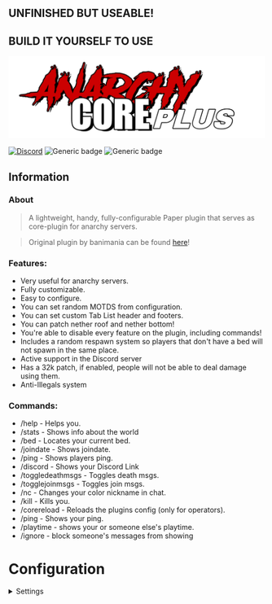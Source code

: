 ## UNFINISHED BUT USEABLE!
## BUILD IT YOURSELF TO USE

![logo](src/main/resources/images/logo.png)

[![Discord](https://img.shields.io/discord/1154497694597910620?style=flat-square&logo=discord&label=discord&color=blue)](https://dsc.gg/capyking10)
![Generic badge](https://img.shields.io/badge/Developing-v1.0.0-blue.svg?style=flat-square)
![Generic badge](https://img.shields.io/badge/Bukkit-1.20.4-red.svg?style=flat-square)

## Information
### About
> A lightweight, handy, fully-configurable Paper plugin that serves as core-plugin for anarchy servers.

> Original plugin by banimania can be found [here](https://github.com/banimania/AnarchyCore/tree/main)!
### Features:
* Very useful for anarchy servers.
* Fully customizable.
* Easy to configure.
* You can set random MOTDS from configuration.
* You can set custom Tab List header and footers.
* You can patch nether roof and nether bottom!
* You're able to disable every feature on the plugin, including commands!
* Includes a random respawn system so players that don't have a bed will not spawn in the same place.
* Active support in the Discord server
* Has a 32k patch, if enabled, people will not be able to deal damage using them.
* Anti-Illegals system

### Commands:
* /help - Helps you.
* /stats - Shows info about the world
* /bed - Locates your current bed.
* /joindate - Shows joindate.
* /ping - Shows players ping.
* /discord - Shows your Discord Link
* /toggledeathmsgs - Toggles death msgs.
* /togglejoinmsgs - Toggles join msgs.
* /nc - Changes your color nickname in chat.
* /kill - Kills you.
* /corereload - Reloads the plugins config (only for operators).
* /ping - Shows your ping.
* /playtime - shows your or someone else's playtime.
* /ignore - block someone's messages from showing

# Configuration
<details>
    <summary>Settings</summary>
    
```yaml
#Global settings for the plugin
global:
  #Name shown in tab
  name: "AnarchyCorePlus"
  #Prefix shown on commands and messages from the plugin
  prefix: "&8[&9&lAnarchy&3&lCore&1&lPlus&8] &r"
  #Info shown on joining and in the tab
  news: "[AnarchyCorePlus] Change this in config.yml!"
  #No-permission message
  no-permission-message: "&cYou're not allowed to do this!"

#Links of the server
links:
  discord: "yourserver.com/discord"
  discord-message: "&6Join our Discord server: &c"

#Command whitelist
#When a normal player runs a command, if it's not on this list, it will return a specified message.
command-whitelist:
  enabled: true
  whitelist-message: "&fUnknown command. Type \"/help\" for help."
  whitelisted-commands:
    - "help"
    - "tps"
    - "ignore"
    - "ignorelist"
    - "w"
    - "msg"
    - "tell"
    - "r"
    - "reply"
    - "w"
    - "l"
    - "last"
    - "pm"
    - "tell"
    - "togglemsgs"
    - "togglejoinmsgs"
    - "togglechat"
    - "toggledeathmsgs"
    - "stats"
    - "kill"
    - "ping"
    - "bed"
    - "joindate"
    - "dmt"
    - "discord"
    - "nc"

#Manage the enabled commands
enabled-commands:
  #Set a command to false to fully disable it. Also check command whitelist config above.
  help: true
  bed: true
  discord: true
  stats: true
  joindate: true
  ping: true
  toggledeathmsgs: true
  togglejoinmsgs: true
  corereload: true
  kill: true
  nc: true
  ignore: true
  ignorelist: true
  playtime: true

#Manage the plugin permissions
permissions:
  corereload: "anarchycore.corereload"
  nc: "anarchycore.nc"
  nc-format: "anarchycore.nc-format"
  bypass-whitelist: "anarchycore.bypasswhitelist"
  bypass-illegals: "anarchycore.bypassillegals"
```
</details>  

